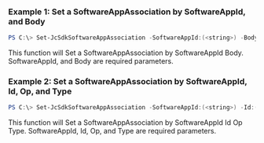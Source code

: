 ### Example 1: Set a SoftwareAppAssociation by SoftwareAppId, and Body
```powershell
PS C:\> Set-JcSdkSoftwareAppAssociation -SoftwareAppId:(<string>) -Body:(<JumpCloud.SDK.V2.Models.GraphOperationSoftwareApp>)


```

This function will Set a SoftwareAppAssociation by SoftwareAppId Body. SoftwareAppId, and Body are required parameters.

### Example 2: Set a SoftwareAppAssociation by SoftwareAppId, Id, Op, and Type
```powershell
PS C:\> Set-JcSdkSoftwareAppAssociation -SoftwareAppId:(<string>) -Id:(<string>) -Op:(<string>) -Type:(<JumpCloud.SDK.V2.Support.GraphOperationSoftwareApp1>) -Attributes:(<hashtable>)


```

This function will Set a SoftwareAppAssociation by SoftwareAppId Id Op Type. SoftwareAppId, Id, Op, and Type are required parameters.

